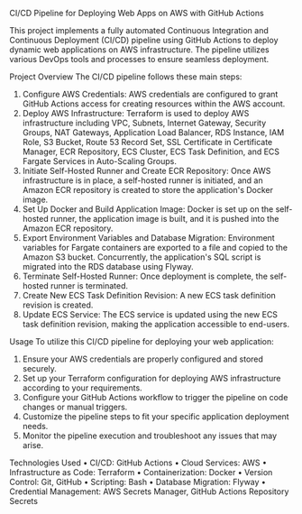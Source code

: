 CI/CD Pipeline for Deploying Web Apps on AWS with GitHub Actions

This project implements a fully automated Continuous Integration and Continuous Deployment (CI/CD) pipeline using GitHub Actions to deploy dynamic web applications on AWS infrastructure. The pipeline utilizes various DevOps tools and processes to ensure seamless deployment.

Project Overview
The CI/CD pipeline follows these main steps:
1.	Configure AWS Credentials: AWS credentials are configured to grant GitHub Actions access for creating resources within the AWS account.
2.	Deploy AWS Infrastructure: Terraform is used to deploy AWS infrastructure including VPC, Subnets, Internet Gateway, Security Groups, NAT Gateways, Application Load Balancer, RDS Instance, IAM Role, S3 Bucket, Route 53 Record Set, SSL Certificate in Certificate Manager, ECR Repository, ECS Cluster, ECS Task Definition, and ECS Fargate Services in Auto-Scaling Groups.
3.	Initiate Self-Hosted Runner and Create ECR Repository: Once AWS infrastructure is in place, a self-hosted runner is initiated, and an Amazon ECR repository is created to store the application's Docker image.
4.	Set Up Docker and Build Application Image: Docker is set up on the self-hosted runner, the application image is built, and it is pushed into the Amazon ECR repository.
5.	Export Environment Variables and Database Migration: Environment variables for Fargate containers are exported to a file and copied to the Amazon S3 bucket. Concurrently, the application's SQL script is migrated into the RDS database using Flyway.
6.	Terminate Self-Hosted Runner: Once deployment is complete, the self-hosted runner is terminated.
7.	Create New ECS Task Definition Revision: A new ECS task definition revision is created.
8.	Update ECS Service: The ECS service is updated using the new ECS task definition revision, making the application accessible to end-users.

Usage
To utilize this CI/CD pipeline for deploying your web application:
1.	Ensure your AWS credentials are properly configured and stored securely.
2.	Set up your Terraform configuration for deploying AWS infrastructure according to your requirements.
3.	Configure your GitHub Actions workflow to trigger the pipeline on code changes or manual triggers.
4.	Customize the pipeline steps to fit your specific application deployment needs.
5.	Monitor the pipeline execution and troubleshoot any issues that may arise.


Technologies Used
•	CI/CD: GitHub Actions
•	Cloud Services: AWS
•	Infrastructure as Code: Terraform
•	Containerization: Docker
•	Version Control: Git, GitHub
•	Scripting: Bash
•	Database Migration: Flyway
•	Credential Management: AWS Secrets Manager, GitHub Actions Repository Secrets


